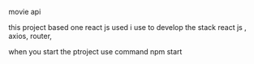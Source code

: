 movie api 

this project based one react js used i use to develop the stack react js , axios, router, 

when you start the ptroject use  command npm start 

